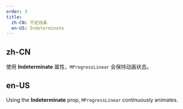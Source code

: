 ```yaml
---
order: 3
title:
  zh-CN: 不定线条
  en-US: Indeterminate
---
```


## zh-CN

使用 **Indeterminate** 属性，`MProgressLinear` 会保持动画状态。

## en-US

Using the **Indeterminate** prop, `MProgressLinear` continuously animates.
